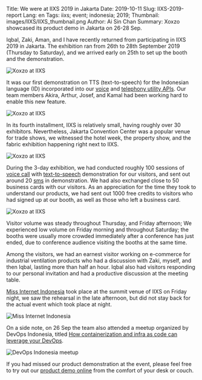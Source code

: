 Title: We were at IIXS 2019 in Jakarta
Date: 2019-10-11
Slug: IIXS-2019-report
Lang: en
Tags: iixs; event; indonesia; 2019;
Thumbnail: images/IIXS/IIXS_thumbnail.png
Author: Ai Sin Chan 
Summary: Xoxzo showcased its product demo in Jakarta on 26-28 Sep. 

Iqbal, Zaki, Aman, and I have recently returned from participating in IIXS 2019 in Jakarta. The exhibition ran from 26th to 28th September 2019 (Thursday to Saturday), and we arrived early on 25th to set up the booth and the demonstration. 

![Xoxzo at IIXS](/images/IIXS/IIXS1.jpg)

It was our first demonstration on TTS (text-to-speech) for the Indonesian language (ID) incorporated into our [voice](https://www.xoxzo.com/en/about/voice-api/) and [telephony utility APIs](https://www.xoxzo.com/en/about/utilities-api/). Our team members Akira, Arthur, Josef, and Kamal had been working hard to enable this new feature. 

![Xoxzo at IIXS](/images/IIXS/IIXS2.jpg)

In its fourth installment, IIXS is relatively small, having roughly over 30 exhibitors. Nevertheless, Jakarta Convention Center was a popular venue for trade shows, we witnessed the hotel week, the property show, and the fabric exhibition happening right next to IIXS. 

![Xoxzo at IIXS](/images/IIXS/IIXS3.jpg)

During the 3-day exhibition, we had conducted roughly 100 sessions of [voice call](https://www.xoxzo.com/en/about/voice-api/) with [text-to-speech](https://www.xoxzo.com/en/about/utilities-api/) demonstration for our visitors, and sent out around 20 [sms](https://www.xoxzo.com/en/about/sms-api/) in demonstration. We had also exchanged close to 50 business cards with our visitors. As an appreciation for the time they took to understand our products, we had sent out 1000 free credits to visitors who had signed up at our booth, as well as those who left a business card. 

![Xoxzo at IIXS](/images/IIXS/IIXS4.jpg)

Visitor volume was steady throughout Thursday, and Friday afternoon; We experienced low volume on Friday morning and throughout Saturday; the booths were usually more crowded immediately after a conference has just ended, due to conference audience visiting the booths at the same time. 

Among the visitors, we had an earnest visitor working on e-commerce for industrial ventilation products who had a discussion with Zaki, myself, and then Iqbal, lasting more than half an hour. Iqbal also had visitors responding to our personal invitation and had a productive discussion at the meeting table. 

[Miss Internet Indonesia](http://missinternet.id/) took place at the summit venue of IIXS on Friday night, we saw the rehearsal in the late afternoon, but did not stay back for the actual event which took place at night. 

![Miss Internet Indonesia](/images/IIXS/IIXS5.jpg)

On a side note, on 26 Sep the team also attended a meetup organized by DevOps Indonesia, titled [How containerization and infra as code can leverage your DevOps](https://www.meetup.com/DevOps-Indonesia/events/264888285/). 

![DevOps Indonesia meetup](/images/IIXS/IIXS6.jpg)

If you had missed our product demonstration at the event, please feel free to try out our [product demo online](https://hello.xoxzo.com/) from the comfort of your desk or couch.
